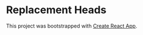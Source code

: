 # Replacement Heads

This project was bootstrapped with [Create React App](https://github.com/facebook/create-react-app).
